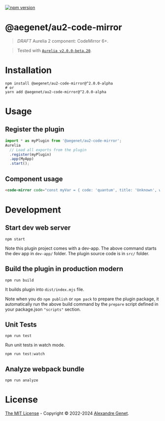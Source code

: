 [![npm version](https://img.shields.io/npm/v/@aegenet/au2-code-mirror.svg)](https://www.npmjs.com/package/@aegenet/au2-code-mirror)
<br>

# @aegenet/au2-code-mirror

> *DRAFT* Aurelia 2 component: CodeMirror 6+.

> Tested with [`Aurelia v2.0.0-beta.20`](https://github.com/aurelia/aurelia/releases/tag/v2.0.0-beta.20).

# Installation

```shell
npm install @aegenet/au2-code-mirror@^2.0.0-alpha
# or
yarn add @aegenet/au2-code-mirror@^2.0.0-alpha
```

# Usage

## Register the plugin

```js
import * as myPlugin from '@aegenet/au2-code-mirror';
Aurelia
  // Load all exports from the plugin
  .register(myPlugin)
  .app(MyApp)
  .start();
```

## Component usage

```html
<code-mirror code="const myVar = { code: 'quantum', title: 'Unknown', where: 'Who know' };" language="javascript"></code-mirror>
```


# Development

## Start dev web server

    npm start

Note this plugin project comes with a dev-app. The above command starts the dev app in `dev-app/` folder. The plugin source code is in `src/` folder.

## Build the plugin in production modern

    npm run build

It builds plugin into `dist/index.mjs` file.

Note when you do `npm publish` or `npm pack` to prepare the plugin package, it automatically run the above build command by the `prepare` script defined in your package.json `"scripts"` section.

## Unit Tests

    npm run test

Run unit tests in watch mode.

    npm run test:watch


## Analyze webpack bundle

    npm run analyze

# License

[The MIT License](LICENSE) - Copyright © 2022-2024 [Alexandre Genet](https://github.com/aegenet).
